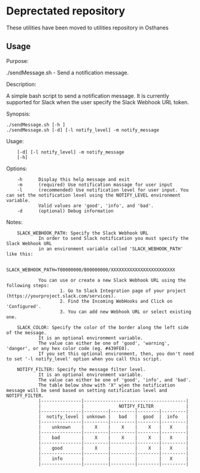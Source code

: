 # Deprectated repository 
These utilities have been moved to utilities repository in Osthanes 

## Usage 
Purpose:

./sendMessage.sh - Send a notification message.

Description:

A simple bash script to send a notification message. It is currently supported for Slack when the user specify the Slack Webhook URL token. 

Synopsis:

    ./sendMessage.sh [-h ]
    ./sendMessage.sh [-d] [-l notify_level] -m notify_message

Usage:  

        [-d] [-l notify_level] -m notify_message
        [-h]

Options:

        -h      Display this help message and exit
        -m      (required) Use notification massage for user input
        -l      (recommended) Use notification level for user input. You can set the notification level using the NOTIFY_LEVEL environment variable.
                Valid values are 'good', 'info', and 'bad'. 
        -d      (optional) Debug information 

Notes:

        SLACK_WEBHOOK_PATH: Specify the Slack Webhook URL
                In order to send Slack notification you must specify the Slack Webhook URL
                in an environment variable called 'SLACK_WEBHOOK_PATH' like this:

                        SLACK_WEBHOOK_PATH=T00000000/B00000000/XXXXXXXXXXXXXXXXXXXXXXXX

                You can use or create a new Slack Webhook URL using the following steps:
                        1. Go to Slack Integration page of your project (https://yourproject.slack.com/services).
                        2. Find the Incoming WebHooks and Click on 'Configured'.
                        3. You can add new Webhook URL or select existing one.

        SLACK_COLOR: Specify the color of the border along the left side of the message. 
                It is an optional environment variable.
                The value can either be one of 'good', 'warning', 'danger', or any hex color code (eg. #439FE0).
                If you set this optional environment, then, you don't need to set '-l notify_level' option when you call this script.

        NOTIFY_FILTER: Specify the message filter level.
                It is an optional environment variable.
                The value can either be one of 'good', 'info', and 'bad'.
                The table below show with 'X" wjen the notification message will be send based on setting notification level and NOTIFY_FILTER.
                |---------------|--------------------------------------|
                |               |             NOTIFY_FILTER            |
                |---------------|---------|---------|--------|---------|
                |  notify_level | unknown |   bad   |  good  |  info   |
                |---------------|---------|---------|--------|---------|
                |    unknown    |    X    |    X    |    X   |   X     |                     
                |---------------|---------|---------|--------|---------|
                |    bad        |    X    |    X    |    X   |   X     |
                |---------------|---------|---------|--------|---------|
                |    good       |    X    |         |    X   |   X     |
                |---------------|---------|---------|--------|---------|
                |    info       |         |         |        |   X     |
                |---------------|---------|---------|--------|---------|
